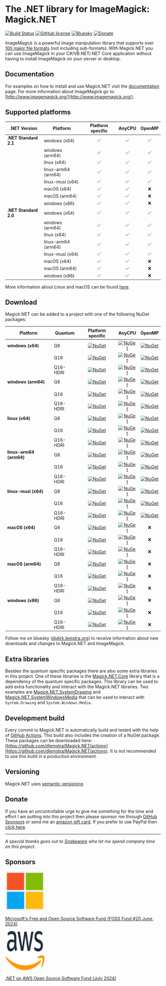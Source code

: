 # The .NET library for ImageMagick: Magick.NET

[![Build Status](https://github.com/dlemstra/Magick.NET/workflows/main/badge.svg)](https://github.com/dlemstra/Magick.NET/actions)
[![GitHub license](https://img.shields.io/badge/license-Apache%202-green.svg)](https://raw.githubusercontent.com/dlemstra/Magick.NET/main/License.txt)
[![Bluesky](https://img.shields.io/badge/Bluesky-0285FF?logo=bluesky&logoColor=fff)](https://bsky.app/profile/dirk.lemstra.org)
[![Donate](https://img.shields.io/badge/%24-donate-ff00ff.svg)](https://github.com/sponsors/dlemstra)

ImageMagick is a powerful image manipulation library that supports over [100 major file formats](https://imagemagick.org/script/formats.php) (not including sub-formats).
With Magick.NET you can use ImageMagick in your C#/VB.NET/.NET Core application without having to install ImageMagick on your server or desktop.

## Documentation

For examples on how to install and use Magick.NET visit the [documentation](docs/Readme.md) page.
For more information about ImageMagick go to: [http://www.imagemagick.org/](http://www.imagemagick.org/).

## Supported platforms

|.NET Version|Platform|Platform specific|AnyCPU|OpenMP|
|-|-|:-:|:-:|:-:|
|**.NET Standard 2.1**|windows (x64)|✅|✅|✅|
||windows (arm64)|✅|✅|✅|
||linux (x64)|✅|✅|✅|
||linux-arm64 (arm64)|✅|✅|✅|
||linux-musl (x64)|✅|✅|✅|
||macOS (x64)|✅|✅|❌|
||macOS (arm64)|✅|✅|❌|
||windows (x86)|✅|✅|❌|
|**.NET Standard 2.0**|windows (x64)|✅|✅|✅|
||windows (arm64)|✅|✅|✅|
||linux (x64)|✅|✅|✅|
||linux-arm64 (arm64)|✅|✅|✅|
||linux-musl (x64)|✅|✅|✅|
||macOS (x64)|✅|✅|❌|
||macOS (arm64)|✅|✅|❌|
||windows (x86)|✅|✅|❌|

More information about Linux and macOS can be found [here](docs/CrossPlatform.md).

## Download

Magick.NET can be added to a project with one of the following NuGet packages:

|Platform|Quantum|Platform specific|AnyCPU|OpenMP|
|-|-|:-:|:-:|:-:|
|**windows (x64)**|Q8|[![NuGet](https://img.shields.io/nuget/v/Magick.NET-Q8-x64.svg)](https://www.nuget.org/packages/Magick.NET-Q8-x64/)|[![NuGet](https://img.shields.io/nuget/v/Magick.NET-Q8-AnyCPU.svg)](https://www.nuget.org/packages/Magick.NET-Q8-AnyCPU/)|[![NuGet](https://img.shields.io/nuget/v/Magick.NET-Q8-OpenMP-x64.svg)](https://www.nuget.org/packages/Magick.NET-Q8-OpenMP-x64/)|
||Q16|[![NuGet](https://img.shields.io/nuget/v/Magick.NET-Q16-x64.svg)](https://www.nuget.org/packages/Magick.NET-Q16-x64/)|[![NuGet](https://img.shields.io/nuget/v/Magick.NET-Q16-AnyCPU.svg)](https://www.nuget.org/packages/Magick.NET-Q16-AnyCPU/)|[![NuGet](https://img.shields.io/nuget/v/Magick.NET-Q16-OpenMP-x64.svg)](https://www.nuget.org/packages/Magick.NET-Q16-OpenMP-x64/)|
||Q16-HDRI|[![NuGet](https://img.shields.io/nuget/v/Magick.NET-Q16-HDRI-x64.svg)](https://www.nuget.org/packages/Magick.NET-Q16-HDRI-x64/)|[![NuGet](https://img.shields.io/nuget/v/Magick.NET-Q16-HDRI-AnyCPU.svg)](https://www.nuget.org/packages/Magick.NET-Q16-HDRI-AnyCPU/)|[![NuGet](https://img.shields.io/nuget/v/Magick.NET-Q16-HDRI-OpenMP-x64.svg)](https://www.nuget.org/packages/Magick.NET-Q16-HDRI-OpenMP-x64/)|
|**windows (arm64)**|Q8|[![NuGet](https://img.shields.io/nuget/v/Magick.NET-Q8-arm64.svg)](https://www.nuget.org/packages/Magick.NET-Q8-arm64/)|[![NuGet](https://img.shields.io/nuget/v/Magick.NET-Q8-AnyCPU.svg)](https://www.nuget.org/packages/Magick.NET-Q8-AnyCPU/)|[![NuGet](https://img.shields.io/nuget/v/Magick.NET-Q8-OpenMP-arm64.svg)](https://www.nuget.org/packages/Magick.NET-Q8-OpenMP-arm64/)|
||Q16|[![NuGet](https://img.shields.io/nuget/v/Magick.NET-Q16-arm64.svg)](https://www.nuget.org/packages/Magick.NET-Q16-arm64/)|[![NuGet](https://img.shields.io/nuget/v/Magick.NET-Q16-AnyCPU.svg)](https://www.nuget.org/packages/Magick.NET-Q16-AnyCPU/)|[![NuGet](https://img.shields.io/nuget/v/Magick.NET-Q16-OpenMP-arm64.svg)](https://www.nuget.org/packages/Magick.NET-Q16-OpenMP-arm64/)|
||Q16-HDRI|[![NuGet](https://img.shields.io/nuget/v/Magick.NET-Q16-HDRI-arm64.svg)](https://www.nuget.org/packages/Magick.NET-Q16-HDRI-arm64/)|[![NuGet](https://img.shields.io/nuget/v/Magick.NET-Q16-HDRI-AnyCPU.svg)](https://www.nuget.org/packages/Magick.NET-Q16-HDRI-AnyCPU/)|[![NuGet](https://img.shields.io/nuget/v/Magick.NET-Q16-HDRI-OpenMP-arm64.svg)](https://www.nuget.org/packages/Magick.NET-Q16-HDRI-OpenMP-arm64/)|
|**linux (x64)**|Q8|[![NuGet](https://img.shields.io/nuget/v/Magick.NET-Q8-x64.svg)](https://www.nuget.org/packages/Magick.NET-Q8-x64/)|[![NuGet](https://img.shields.io/nuget/v/Magick.NET-Q8-AnyCPU.svg)](https://www.nuget.org/packages/Magick.NET-Q8-AnyCPU/)|[![NuGet](https://img.shields.io/nuget/v/Magick.NET-Q8-OpenMP-x64.svg)](https://www.nuget.org/packages/Magick.NET-Q8-OpenMP-x64/)|
||Q16|[![NuGet](https://img.shields.io/nuget/v/Magick.NET-Q16-x64.svg)](https://www.nuget.org/packages/Magick.NET-Q16-x64/)|[![NuGet](https://img.shields.io/nuget/v/Magick.NET-Q16-AnyCPU.svg)](https://www.nuget.org/packages/Magick.NET-Q16-AnyCPU/)|[![NuGet](https://img.shields.io/nuget/v/Magick.NET-Q16-OpenMP-x64.svg)](https://www.nuget.org/packages/Magick.NET-Q16-OpenMP-x64/)|
||Q16-HDRI|[![NuGet](https://img.shields.io/nuget/v/Magick.NET-Q16-HDRI-x64.svg)](https://www.nuget.org/packages/Magick.NET-Q16-HDRI-x64/)|[![NuGet](https://img.shields.io/nuget/v/Magick.NET-Q16-HDRI-AnyCPU.svg)](https://www.nuget.org/packages/Magick.NET-Q16-HDRI-AnyCPU/)|[![NuGet](https://img.shields.io/nuget/v/Magick.NET-Q16-HDRI-OpenMP-x64.svg)](https://www.nuget.org/packages/Magick.NET-Q16-HDRI-OpenMP-x64/)|
|**linux-arm64 (arm64)**|Q8|[![NuGet](https://img.shields.io/nuget/v/Magick.NET-Q8-arm64.svg)](https://www.nuget.org/packages/Magick.NET-Q8-arm64/)|[![NuGet](https://img.shields.io/nuget/v/Magick.NET-Q8-AnyCPU.svg)](https://www.nuget.org/packages/Magick.NET-Q8-AnyCPU/)|[![NuGet](https://img.shields.io/nuget/v/Magick.NET-Q8-OpenMP-arm64.svg)](https://www.nuget.org/packages/Magick.NET-Q8-OpenMP-arm64/)|
||Q16|[![NuGet](https://img.shields.io/nuget/v/Magick.NET-Q16-arm64.svg)](https://www.nuget.org/packages/Magick.NET-Q16-arm64/)|[![NuGet](https://img.shields.io/nuget/v/Magick.NET-Q16-AnyCPU.svg)](https://www.nuget.org/packages/Magick.NET-Q16-AnyCPU/)|[![NuGet](https://img.shields.io/nuget/v/Magick.NET-Q16-OpenMP-arm64.svg)](https://www.nuget.org/packages/Magick.NET-Q16-OpenMP-arm64/)|
||Q16-HDRI|[![NuGet](https://img.shields.io/nuget/v/Magick.NET-Q16-HDRI-arm64.svg)](https://www.nuget.org/packages/Magick.NET-Q16-HDRI-arm64/)|[![NuGet](https://img.shields.io/nuget/v/Magick.NET-Q16-HDRI-AnyCPU.svg)](https://www.nuget.org/packages/Magick.NET-Q16-HDRI-AnyCPU/)|[![NuGet](https://img.shields.io/nuget/v/Magick.NET-Q16-HDRI-OpenMP-arm64.svg)](https://www.nuget.org/packages/Magick.NET-Q16-HDRI-OpenMP-arm64/)|
|**linux-musl (x64)**|Q8|[![NuGet](https://img.shields.io/nuget/v/Magick.NET-Q8-x64.svg)](https://www.nuget.org/packages/Magick.NET-Q8-x64/)|[![NuGet](https://img.shields.io/nuget/v/Magick.NET-Q8-AnyCPU.svg)](https://www.nuget.org/packages/Magick.NET-Q8-AnyCPU/)|[![NuGet](https://img.shields.io/nuget/v/Magick.NET-Q8-OpenMP-x64.svg)](https://www.nuget.org/packages/Magick.NET-Q8-OpenMP-x64/)|
||Q16|[![NuGet](https://img.shields.io/nuget/v/Magick.NET-Q16-x64.svg)](https://www.nuget.org/packages/Magick.NET-Q16-x64/)|[![NuGet](https://img.shields.io/nuget/v/Magick.NET-Q16-AnyCPU.svg)](https://www.nuget.org/packages/Magick.NET-Q16-AnyCPU/)|[![NuGet](https://img.shields.io/nuget/v/Magick.NET-Q16-OpenMP-x64.svg)](https://www.nuget.org/packages/Magick.NET-Q16-OpenMP-x64/)|
||Q16-HDRI|[![NuGet](https://img.shields.io/nuget/v/Magick.NET-Q16-HDRI-x64.svg)](https://www.nuget.org/packages/Magick.NET-Q16-HDRI-x64/)|[![NuGet](https://img.shields.io/nuget/v/Magick.NET-Q16-HDRI-AnyCPU.svg)](https://www.nuget.org/packages/Magick.NET-Q16-HDRI-AnyCPU/)|[![NuGet](https://img.shields.io/nuget/v/Magick.NET-Q16-HDRI-OpenMP-x64.svg)](https://www.nuget.org/packages/Magick.NET-Q16-HDRI-OpenMP-x64/)|
|**macOS (x64)**|Q8|[![NuGet](https://img.shields.io/nuget/v/Magick.NET-Q8-x64.svg)](https://www.nuget.org/packages/Magick.NET-Q8-x64/)|[![NuGet](https://img.shields.io/nuget/v/Magick.NET-Q8-AnyCPU.svg)](https://www.nuget.org/packages/Magick.NET-Q8-AnyCPU/)|❌|
||Q16|[![NuGet](https://img.shields.io/nuget/v/Magick.NET-Q16-x64.svg)](https://www.nuget.org/packages/Magick.NET-Q16-x64/)|[![NuGet](https://img.shields.io/nuget/v/Magick.NET-Q16-AnyCPU.svg)](https://www.nuget.org/packages/Magick.NET-Q16-AnyCPU/)|❌|
||Q16-HDRI|[![NuGet](https://img.shields.io/nuget/v/Magick.NET-Q16-HDRI-x64.svg)](https://www.nuget.org/packages/Magick.NET-Q16-HDRI-x64/)|[![NuGet](https://img.shields.io/nuget/v/Magick.NET-Q16-HDRI-AnyCPU.svg)](https://www.nuget.org/packages/Magick.NET-Q16-HDRI-AnyCPU/)|❌|
|**macOS (arm64)**|Q8|[![NuGet](https://img.shields.io/nuget/v/Magick.NET-Q8-arm64.svg)](https://www.nuget.org/packages/Magick.NET-Q8-arm64/)|[![NuGet](https://img.shields.io/nuget/v/Magick.NET-Q8-AnyCPU.svg)](https://www.nuget.org/packages/Magick.NET-Q8-AnyCPU/)|❌|
||Q16|[![NuGet](https://img.shields.io/nuget/v/Magick.NET-Q16-arm64.svg)](https://www.nuget.org/packages/Magick.NET-Q16-arm64/)|[![NuGet](https://img.shields.io/nuget/v/Magick.NET-Q16-AnyCPU.svg)](https://www.nuget.org/packages/Magick.NET-Q16-AnyCPU/)|❌|
||Q16-HDRI|[![NuGet](https://img.shields.io/nuget/v/Magick.NET-Q16-HDRI-x64.svg)](https://www.nuget.org/packages/Magick.NET-Q16-HDRI-x64/)|[![NuGet](https://img.shields.io/nuget/v/Magick.NET-Q16-HDRI-AnyCPU.svg)](https://www.nuget.org/packages/Magick.NET-Q16-HDRI-AnyCPU/)|❌|
|**windows (x86)**|Q8|[![NuGet](https://img.shields.io/nuget/v/Magick.NET-Q8-x86.svg)](https://www.nuget.org/packages/Magick.NET-Q8-x86/)|[![NuGet](https://img.shields.io/nuget/v/Magick.NET-Q8-AnyCPU.svg)](https://www.nuget.org/packages/Magick.NET-Q8-AnyCPU/)|❌|
||Q16|[![NuGet](https://img.shields.io/nuget/v/Magick.NET-Q16-x86.svg)](https://www.nuget.org/packages/Magick.NET-Q16-x86/)|[![NuGet](https://img.shields.io/nuget/v/Magick.NET-Q16-AnyCPU.svg)](https://www.nuget.org/packages/Magick.NET-Q16-AnyCPU/)|❌|
||Q16-HDRI|[![NuGet](https://img.shields.io/nuget/v/Magick.NET-Q16-HDRI-x86.svg)](https://www.nuget.org/packages/Magick.NET-Q16-HDRI-x86/)|[![NuGet](https://img.shields.io/nuget/v/Magick.NET-Q16-HDRI-AnyCPU.svg)](https://www.nuget.org/packages/Magick.NET-Q16-HDRI-AnyCPU/)|❌|

Follow me on bluesky ([@dirk.lemstra.org](https://bsky.app/profile/dirk.lemstra.org)) to receive information about new downloads and changes to Magick.NET and ImageMagick.

## Extra libraries

Besides the quantum specific packages there are also some extra libraries in this project. One of these libraries is the [Magick.NET.Core](https://www.nuget.org/packages/Magick.NET.Core/) library that is a dependency of the quantum specific packages. This library can be used to add extra functionality and interact with the Magick.NET libraries. Two examples are [Magick.NET.SystemDrawing](https://www.nuget.org/packages/Magick.NET.SystemDrawing/) and [Magick.NET.SystemWindowsMedia](https://www.nuget.org/packages/Magick.NET.SystemWindowsMedia/) that can be used to interact with `System.Drawing` and `System.Windows.Media`.

## Development build

Every commit to Magick.NET is automatically build and tested with the help of [GitHub Actions](https://github.com/features/actions). This build also includes the creation of a NuGet package. These packages can be downloaded here: [https://github.com/dlemstra/Magick.NET/actions](https://github.com/dlemstra/Magick.NET/actions). It is not recommended to use this build in a production environment.

## Versioning

Magick.NET uses [semantic versioning](https://semver.org/#semantic-versioning-200).

## Donate

If you have an uncontrollable urge to give me something for the time and effort I am putting into this project then please sponsor me through [GitHub Sponsors](https://github.com/sponsors/dlemstra) or send me an [amazon gift card](https://www.amazon.de/Amazon-Gutschein-per-E-Mail-Amazon/dp/B0054PDOV8).
If you prefer to use PayPal then [click here](https://www.paypal.me/DirkLemstra).

----
_A special thanks goes out to [Snakeware](https://www.snakeware.nl) who let me spend company time on this project._

## Sponsors

<img src="https://github.com/dlemstra/dlemstra/raw/main/sponsors/microsoft.svg" width="128" height="128" alt="Microsoft" title="Microsoft" />

[Microsoft's Free and Open Source Software Fund (FOSS Fund #20 June, 2024)](https://aka.ms/microsoftfossfund)

<img src="https://github.com/dlemstra/dlemstra/raw/main/sponsors/aws.svg" width="128" height="128" alt="Amazon Web Services" title="Amazon Web Services" />

[.NET on AWS Open Source Software Fund (July 2024)](https://github.com/aws/dotnet-foss)

